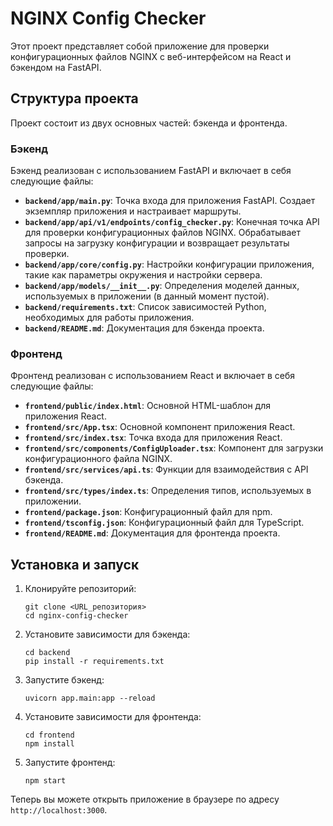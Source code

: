 # NGINX Config Checker

Этот проект представляет собой приложение для проверки конфигурационных файлов NGINX с веб-интерфейсом на React и бэкендом на FastAPI.

## Структура проекта

Проект состоит из двух основных частей: бэкенда и фронтенда.

### Бэкенд

Бэкенд реализован с использованием FastAPI и включает в себя следующие файлы:

- **`backend/app/main.py`**: Точка входа для приложения FastAPI. Создает экземпляр приложения и настраивает маршруты.
- **`backend/app/api/v1/endpoints/config_checker.py`**: Конечная точка API для проверки конфигурационных файлов NGINX. Обрабатывает запросы на загрузку конфигурации и возвращает результаты проверки.
- **`backend/app/core/config.py`**: Настройки конфигурации приложения, такие как параметры окружения и настройки сервера.
- **`backend/app/models/__init__.py`**: Определения моделей данных, используемых в приложении (в данный момент пустой).
- **`backend/requirements.txt`**: Список зависимостей Python, необходимых для работы приложения.
- **`backend/README.md`**: Документация для бэкенда проекта.

### Фронтенд

Фронтенд реализован с использованием React и включает в себя следующие файлы:

- **`frontend/public/index.html`**: Основной HTML-шаблон для приложения React.
- **`frontend/src/App.tsx`**: Основной компонент приложения React.
- **`frontend/src/index.tsx`**: Точка входа для приложения React.
- **`frontend/src/components/ConfigUploader.tsx`**: Компонент для загрузки конфигурационного файла NGINX.
- **`frontend/src/services/api.ts`**: Функции для взаимодействия с API бэкенда.
- **`frontend/src/types/index.ts`**: Определения типов, используемых в приложении.
- **`frontend/package.json`**: Конфигурационный файл для npm.
- **`frontend/tsconfig.json`**: Конфигурационный файл для TypeScript.
- **`frontend/README.md`**: Документация для фронтенда проекта.

## Установка и запуск

1. Клонируйте репозиторий:
   ```
   git clone <URL_репозитория>
   cd nginx-config-checker
   ```

2. Установите зависимости для бэкенда:
   ```
   cd backend
   pip install -r requirements.txt
   ```

3. Запустите бэкенд:
   ```
   uvicorn app.main:app --reload
   ```

4. Установите зависимости для фронтенда:
   ```
   cd frontend
   npm install
   ```

5. Запустите фронтенд:
   ```
   npm start
   ```

Теперь вы можете открыть приложение в браузере по адресу `http://localhost:3000`.